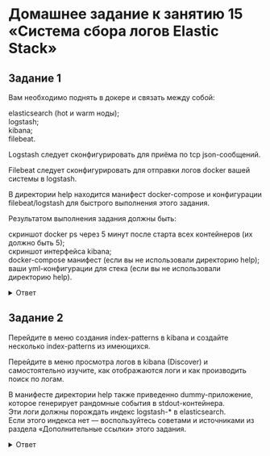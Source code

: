 # Домашнее задание к занятию 15 «Система сбора логов Elastic Stack»   

## Задание 1   
Вам необходимо поднять в докере и связать между собой:   

elasticsearch (hot и warm ноды);   
logstash;   
kibana;   
filebeat.   

Logstash следует сконфигурировать для приёма по tcp json-сообщений.   

Filebeat следует сконфигурировать для отправки логов docker вашей системы в logstash.   

В директории help находится манифест docker-compose и конфигурации filebeat/logstash для быстрого выполнения этого задания.   

Результатом выполнения задания должны быть:   

скриншот docker ps через 5 минут после старта всех контейнеров (их должно быть 5);   
скриншот интерфейса kibana;   
docker-compose манифест (если вы не использовали директорию help);   
ваши yml-конфигурации для стека (если вы не использовали директорию help).   

<details>
<summary>Ответ</summary>
<br>


![Снимок экрана 2023-09-02 в 15 45 51](https://github.com/tomaevmax/devops-netology/assets/32243921/7fedd8bb-39d8-447b-8944-516c102c4125)


</details>  

## Задание 2   
Перейдите в меню создания index-patterns в kibana и создайте несколько index-patterns из имеющихся.   

Перейдите в меню просмотра логов в kibana (Discover) и самостоятельно изучите, как отображаются логи и как производить поиск по логам.   

В манифесте директории help также приведенно dummy-приложение, которое генерирует рандомные события в stdout-контейнера.   
Эти логи должны порождать индекс logstash-* в elasticsearch.    
Если этого индекса нет — воспользуйтесь советами и источниками из раздела «Дополнительные ссылки» этого задания. 

<details>
<summary>Ответ</summary>
<br>


![Снимок экрана 2023-09-02 в 15 18 12](https://github.com/tomaevmax/devops-netology/assets/32243921/7978cd3e-3c8b-4a1e-ba74-b04060dd6dca)

</details>